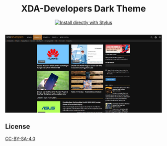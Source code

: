 <div align="center">
  <h1>XDA-Developers Dark Theme</h1>
  <a href="https://github.com/pabli24/xda-dark/raw/main/xda-dark.user.css">
    <img src="https://img.shields.io/badge/Install%20directly%20with-Stylus-285959.svg" alt="Install directly with Stylus">
  </a>
</div>

<br>

![Screenshot GreasyFork](./img/xda.jpg)

## License
[CC-BY-SA-4.0](https://github.com/pabli24/xda-dark/blob/main/LICENSE)
